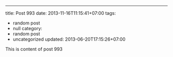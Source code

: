 ---
title: Post 993
date: 2013-11-16T11:15:41+07:00
tags:
  - random post
  - null
category:
  - random post
  - uncategorized
updated: 2013-06-20T17:15:26+07:00

This is content of post 993